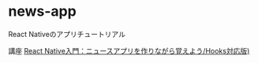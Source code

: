 # news-app
React Nativeのアプリチュートリアル

講座
[React Native入門：ニュースアプリを作りながら覚えよう/Hooks対応版)](https://www.udemy.com/course/react-native-first-step/)
